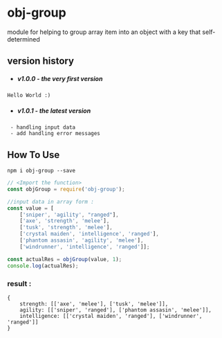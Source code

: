# obj-group
module for helping to group array item into an object with a key that self-determined

## version history
* ##### v1.0.0 - the very first version
```
Hello World :)
```
* ##### v1.0.1 - the latest version
``` 
 - handling input data
 - add handling error messages
```

## How To Use

``` npm i obj-group --save ```

```javascript
// <Import the function>
const objGroup = require('obj-group');

//input data in array form :
const value = [
    ['sniper', 'agility', "ranged"],
    ['axe', 'strength', 'melee'],
    ['tusk', 'strength', 'melee'],
    ['crystal maiden', 'intelligence', 'ranged'],
    ['phantom assasin', 'agility', 'melee'],
    ['windrunner', 'intelligence', 'ranged']];

const actualRes = objGroup(value, 1);
console.log(actualRes);

```
### result :
```
{
    strength: [['axe', 'melee'], ['tusk', 'melee']],
    agility: [['sniper', 'ranged'], ['phantom assasin', 'melee']],
    intelligence: [['crystal maiden', 'ranged'], ['windrunner', 'ranged']]
}
```
